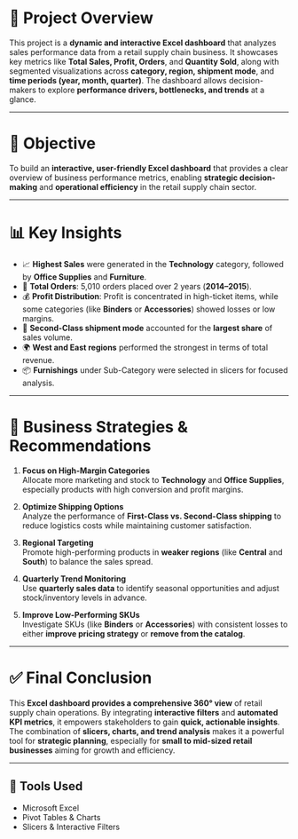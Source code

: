 # 🔷 Project Overview

This project is a **dynamic and interactive Excel dashboard** that analyzes sales performance data from a retail supply chain business. It showcases key metrics like **Total Sales, Profit, Orders**, and **Quantity Sold**, along with segmented visualizations across **category, region, shipment mode**, and **time periods (year, month, quarter)**. The dashboard allows decision-makers to explore **performance drivers, bottlenecks, and trends** at a glance.

---

# 🎯 Objective

To build an **interactive, user-friendly Excel dashboard** that provides a clear overview of business performance metrics, enabling **strategic decision-making** and **operational efficiency** in the retail supply chain sector.

---

# 📊 Key Insights

- 📈 **Highest Sales** were generated in the **Technology** category, followed by **Office Supplies** and **Furniture**.
- 🧾 **Total Orders**: 5,010 orders placed over 2 years (**2014–2015**).
- 💰 **Profit Distribution**: Profit is concentrated in high-ticket items, while some categories (like **Binders** or **Accessories**) showed losses or low margins.
- 🚚 **Second-Class shipment mode** accounted for the **largest share** of sales volume.
- 🌍 **West and East regions** performed the strongest in terms of total revenue.
- 📦 **Furnishings** under Sub-Category were selected in slicers for focused analysis.

---

# 📌 Business Strategies & Recommendations

1. **Focus on High-Margin Categories**  
   Allocate more marketing and stock to **Technology** and **Office Supplies**, especially products with high conversion and profit margins.

2. **Optimize Shipping Options**  
   Analyze the performance of **First-Class vs. Second-Class shipping** to reduce logistics costs while maintaining customer satisfaction.

3. **Regional Targeting**  
   Promote high-performing products in **weaker regions** (like **Central** and **South**) to balance the sales spread.

4. **Quarterly Trend Monitoring**  
   Use **quarterly sales data** to identify seasonal opportunities and adjust stock/inventory levels in advance.

5. **Improve Low-Performing SKUs**  
   Investigate SKUs (like **Binders** or **Accessories**) with consistent losses to either **improve pricing strategy** or **remove from the catalog**.

---

# ✅ Final Conclusion

This **Excel dashboard provides a comprehensive 360° view** of retail supply chain operations. By integrating **interactive filters** and **automated KPI metrics**, it empowers stakeholders to gain **quick, actionable insights**. The combination of **slicers, charts, and trend analysis** makes it a powerful tool for **strategic planning**, especially for **small to mid-sized retail businesses** aiming for growth and efficiency.

---

## 💼 Tools Used

- Microsoft Excel  
- Pivot Tables & Charts  
- Slicers & Interactive Filters  

